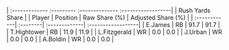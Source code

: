 | :------------- :--------- :-------------- :------------------|
|                       Rush Yards Share                       |
| Player       | Position | Raw Share (%) | Adjusted Share (%) |
| :------------| :--------| :-------------| :------------------|
| E.James      | RB       | 91.7          | 91.7               |
| T.Hightower  | RB       | 11.9          | 11.9               |
| L.Fitzgerald | WR       | 0.0           | 0.0                |
| J.Urban      | WR       | 0.0           | 0.0                |
| A.Boldin     | WR       | 0.0           | 0.0                |